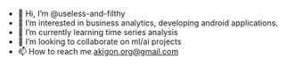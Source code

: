 - 👋 Hi, I’m @useless-and-filthy
- 👀 I’m interested in business analytics, developing android applications.
- 🌱 I’m currently learning time series analysis
- 💞️ I’m looking to collaborate on ml/ai projects
- 📫 How to reach me akigon.org@gmail.com

<!---
useless-and-filthy/useless-and-filthy is a ✨ special ✨ repository because its `README.md` (this file) appears on your GitHub profile.
You can click the Preview link to take a look at your changes.
--->
